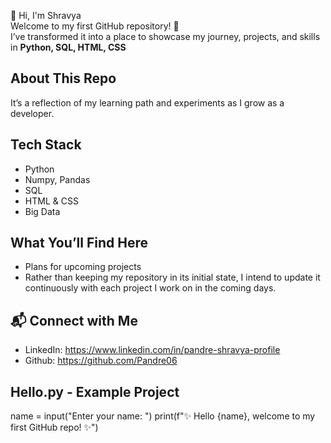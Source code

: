 👋 Hi, I'm Shravya  
Welcome to my first GitHub repository! 🎉  
I’ve transformed it into a place to showcase my journey, projects, and skills in **Python, SQL, HTML, CSS**

## About This Repo
It’s a reflection of my learning path and experiments as I grow as a developer.

## Tech Stack
- Python
- Numpy, Pandas
- SQL 
- HTML & CSS
- Big Data  

## What You’ll Find Here 
- Plans for upcoming projects
- Rather than keeping my repository in its initial state, I intend to update it continuously with each project I work on in the coming days.

## 📬 Connect with Me
- LinkedIn: https://www.linkedin.com/in/pandre-shravya-profile
- Github: https://github.com/Pandre06

## Hello.py - Example Project
name = input("Enter your name: ")
print(f"✨ Hello {name}, welcome to my first GitHub repo! ✨")
